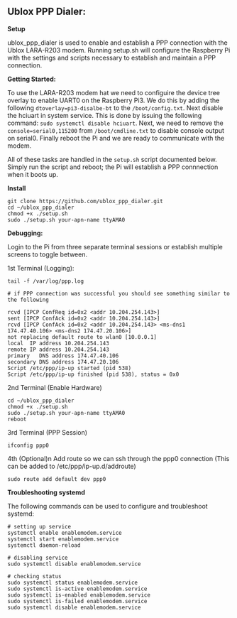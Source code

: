 
<h2>Ublox PPP Dialer:</h2>
<b>Setup</b>

ublox_ppp_dialer is used to enable and establish a PPP connection with the Ublox LARA-R203 modem.
Running setup.sh will configure the Raspberry Pi with the settings and scripts necessary to establish and maintain 
a PPP connection.

<b>Getting Started:</b>

To use the LARA-R203 modem hat we need to configuire the device tree overlay to enable UART0 on the Raspberry Pi3. We
do this by adding the following ```dtoverlay=pi3-disalbe-bt``` to the ```/boot/config.txt```. Next disable the hciuart in system service. This is done by issuing the following command: ```sudo systemctl disable hciuart```. Next, we need to remove the ```console=serial0,115200``` from ```/boot/cmdline.txt``` to disable console output on serial0. Finally reboot the Pi and we are ready to communicate with the modem.

All of these tasks are handled in the ```setup.sh``` script documented below. Simply run the script and reboot; the Pi will establish a PPP connnection when it boots up.

<b>Install</b>
```
git clone https://github.com/ublox_ppp_dialer.git
cd ~/ublox_ppp_dialer
chmod +x ./setup.sh
sudo ./setup.sh your-apn-name ttyAMA0
```

<b>Debugging:</b>

Login to the Pi from three separate terminal sessions or establish multiple screens to toggle between.

1st Terminal (Logging):
```
tail -f /var/log/ppp.log

# if PPP connection was successful you should see something similar to the following

rcvd [IPCP ConfReq id=0x2 <addr 10.204.254.143>]
sent [IPCP ConfAck id=0x2 <addr 10.204.254.143>]
rcvd [IPCP ConfAck id=0x2 <addr 10.204.254.143> <ms-dns1 174.47.40.106> <ms-dns2 174.47.20.106>]
not replacing default route to wlan0 [10.0.0.1]
local  IP address 10.204.254.143
remote IP address 10.204.254.143
primary   DNS address 174.47.40.106
secondary DNS address 174.47.20.106
Script /etc/ppp/ip-up started (pid 538)
Script /etc/ppp/ip-up finished (pid 538), status = 0x0
```

2nd Terminal (Enable Hardware)
```
cd ~/ublox_ppp_dialer
chmod +x ./setup.sh
sudo ./setup.sh your-apn-name ttyAMA0
reboot
```

3rd Terminal (PPP Session)
```
ifconfig ppp0
```
4th (Optional)n Add route so we can ssh through the ppp0 connection
(This can be added to /etc/ppp/ip-up.d/addroute)
```
sudo route add default dev ppp0
```
<b>Troubleshooting systemd</b>

The following commands can be used to configure and troubleshoot systemd:
```
# setting up service
systemctl enable enablemodem.service
systemctl start enablemodem.service
systemctl daemon-reload

# disabling service
sudo systemctl disable enablemodem.service

# checking status
sudo systemctl status enablemodem.service
sudo systemctl is-active enablemodem.service
sudo systemctl is-enabled enablemodem.service
sudo systemctl is-failed enablemodem.service
sudo systemctl disable enablemodem.service
```
